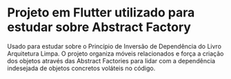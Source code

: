 # Projeto em Flutter utilizado para estudar sobre Abstract Factory

Usado para estudar sobre o Princípio de Inversão de Dependência do Livro Arquitetura Limpa. 
O projeto organiza móveis relacionados e força a criação dos objetos através das Abstract Factories para lidar com a dependência indesejada de objetos concretos voláteis no código. 
